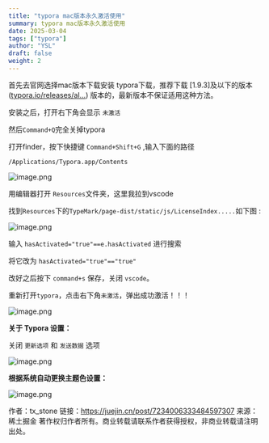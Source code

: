 ```yaml
---
title: "typora mac版本永久激活使用"
summary: typora mac版本永久激活使用
date: 2025-03-04
tags: ["typora"]
author: "YSL"
draft: false
weight: 2
---
```


首先去官网选择mac版本下载安装 typora下载，推荐下载 [1.9.3]及以下的版本([typora.io/releases/al…](https://link.juejin.cn?target=https%3A%2F%2Ftypora.io%2Freleases%2Fall)) 版本的，最新版本不保证适用这种方法。

安装之后，打开右下角会显示 `未激活`

然后`Command+Q`完全关掉typora

打开finder，按下快捷键 `Command+Shift+G` ,输入下面的路径

```
/Applications/Typora.app/Contents
```

![image.png](https://p3-xtjj-sign.byteimg.com/tos-cn-i-73owjymdk6/02908c90f09d48389e3babfd95ead504~tplv-73owjymdk6-jj-mark-v1:0:0:0:0:5o6Y6YeR5oqA5pyv56S-5Yy6IEAgdHhfc3RvbmU=:q75.awebp?rk3s=f64ab15b&x-expires=1741549468&x-signature=MPZHoUvPFxE5cHJ9H1%2Ft6Y23UkY%3D)

用编辑器打开 `Resources`文件夹，这里我拉到vscode

找到`Resources`下的`TypeMark/page-dist/static/js/LicenseIndex.....`如下图 :

![image.png](https://p3-xtjj-sign.byteimg.com/tos-cn-i-73owjymdk6/7a7d60b503a24108b306ee035c85f454~tplv-73owjymdk6-jj-mark-v1:0:0:0:0:5o6Y6YeR5oqA5pyv56S-5Yy6IEAgdHhfc3RvbmU=:q75.awebp?rk3s=f64ab15b&x-expires=1741549468&x-signature=BYVaQHbz%2BBi1vW3D58lHA0QcwUU%3D)

输入 `hasActivated="true"==e.hasActivated` 进行搜索

将它改为 `hasActivated="true"=="true"`

改好之后按下 `command+s` 保存，关闭 `vscode`。

重新打开`typora`，点击右下角`未激活`，弹出成功激活！！！

![image.png](https://p3-xtjj-sign.byteimg.com/tos-cn-i-73owjymdk6/d6125fe1c52d48efbe5e2ddad0dfd839~tplv-73owjymdk6-jj-mark-v1:0:0:0:0:5o6Y6YeR5oqA5pyv56S-5Yy6IEAgdHhfc3RvbmU=:q75.awebp?rk3s=f64ab15b&x-expires=1741549468&x-signature=mGfO6ZD6e6nSNXYhmeoOZZsVbV0%3D)

**关于 Typora 设置：**

关闭 `更新选项` 和 `发送数据` 选项

![image.png](https://p3-xtjj-sign.byteimg.com/tos-cn-i-73owjymdk6/67f17a7588e24633abdcf982b166601f~tplv-73owjymdk6-jj-mark-v1:0:0:0:0:5o6Y6YeR5oqA5pyv56S-5Yy6IEAgdHhfc3RvbmU=:q75.awebp?rk3s=f64ab15b&x-expires=1741549468&x-signature=VJChTXlcZ%2FPtLbko4tXtFZdeU5M%3D)

**根据系统自动更换主题色设置：**

![image.png](https://p3-xtjj-sign.byteimg.com/tos-cn-i-73owjymdk6/50c6201ff75245578bcea4ad2f88a0b7~tplv-73owjymdk6-jj-mark-v1:0:0:0:0:5o6Y6YeR5oqA5pyv56S-5Yy6IEAgdHhfc3RvbmU=:q75.awebp?rk3s=f64ab15b&x-expires=1741549468&x-signature=CZGscq3gSHfKDu8tgwviERCm8sY%3D)

作者：tx_stone
链接：https://juejin.cn/post/7234006333484597307
来源：稀土掘金
著作权归作者所有。商业转载请联系作者获得授权，非商业转载请注明出处。